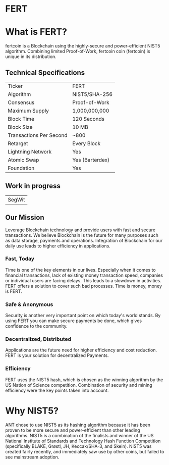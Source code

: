 # FERT

 

# What is FERT?
fertcoin is a Blockchain using the highly-secure and power-efficient NIST5 algorithm. Combining limited Proof-of-Work, fertcoin coin (fertcoin) is unique in its distribution. 

<a name="specifications"></a>
## Technical Specifications
<table>
<tr> <td>Ticker</td><td>FERT</td></tr>
<tr> <td>Algorithm</td><td>NIST5/SHA-256</td></tr>
<tr> <td>Consensus</td><td>Proof-of-Work</td></tr>
<tr> <td>Maximum Supply</td><td>1,000,000,000 </td></tr>
<tr> <td>Block Time</td><td>120 Seconds</td></tr>
<tr> <td>Block Size</td><td>10 MB</td></tr>
<tr> <td>Transactions Per Second</td><td>~800</td></tr>
<tr> <td>Retarget</td><td>Every Block</td></tr>
<tr> <td>Lightning Network</td><td>Yes</td></tr>
<tr> <td>Atomic Swap</td><td>Yes (Barterdex)</td></tr>
<tr> <td>Foundation</td><td>Yes</td></tr>
</table>

## Work in progress
<table>
<tr> <td>SegWit</td></tr>
</table>




## Our Mission
Leverage Blockchain technology and provide users with fast and secure transactions.
We believe Blockchain is the future for many purposes such as data storage, payments and operations. Integration of Blockchain for our daily use leads to higher efficiency in applications.

### Fast, Today
Time is one of the key elements in our lives. Especially when it comes to financial transactions, lack of existing money transaction speed, companies or individual users are facing delays. This leads to a slowdown in activities. FERT offers a solution to cover such bad processes. Time is money, money is FERT.

### Safe & Anonymous
Security is another very important point on which today's world stands. By using FERT you can make secure payments be done, which gives confidence to the community.

### Decentralized, Distributed
Applications are the future need for higher efficiency and cost reduction. FERT is your solution for decentralized Payments.

### Efficiency
FERT uses the NIST5 hash, which is chosen as the winning algorithm by the US Nation of Science competition. Combination of security and mining efficiency were the key points taken into account.


# Why NIST5?
ANT chose to use NIST5 as its hashing algorithm because it has been proven to be more secure and power-efficient than other leading algorithms. NIST5 is a combination of the finalists and winner of the US National Institute of Standards and Technology Hash Function Competition (specifically BLAKE, Grøstl, JH, Keccak/SHA-3, and Skein). NIST5 was created fairly recently, and immediately saw use by other coins, but failed to see mainstream adoption.
